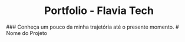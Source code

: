 <h1 align="center"> Portfolio - Flavia Tech </h1>
### Conheça um pouco da minha trajetória até o presente momento.
# Nome do Projeto
